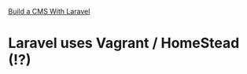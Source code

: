 [Build a CMS With Laravel](https://code.tutsplus.com/courses/build-a-cms-with-laravel)

# Laravel uses Vagrant / HomeStead (!?)





